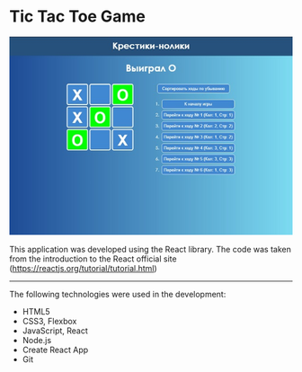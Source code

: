 Tic Tac Toe Game
========================================================

![screenshot of sample](Sample.jpg)

This application was developed using the React library. The code was taken from the introduction to the React official site (https://reactjs.org/tutorial/tutorial.html)
***
The following technologies were used in the development:
* HTML5
* CSS3, Flexbox
* JavaScript, React
* Node.js
* Create React App
* Git